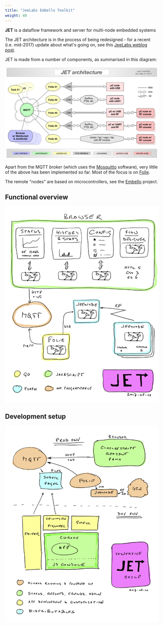 ```yaml
---
title: "JeeLabs Embello Toolkit"
weight: 40
---
```


**JET** is a dataflow framework and server for
multi-node embedded systems
<!--more-->

The JET architecture is in the process of being
redesigned - for a recent (i.e. mid-2017) update about what's going on, see this
[JeeLabs weblog post](http://jeelabs.org/2017/05/revisiting-the-jet-design/).

JET is made from a number of components, as summarised in this diagram:

![](jet-arch.png?width=500px)

Apart from the MQTT _broker_ (which uses the [Mosquitto](https://mosquitto.org)
software), very little of the above has been implemented so far. Most of the
focus is on [Folie](http://folie.jeelabs.org).

The remote "nodes" are based on microcontrollers, see the
[Embello](http://embello.jeelabs.org) project.

## Functional overview

![](jet-conceptual.png?width=500px)

## Development setup

![](jet-setup.png?width=500px)
